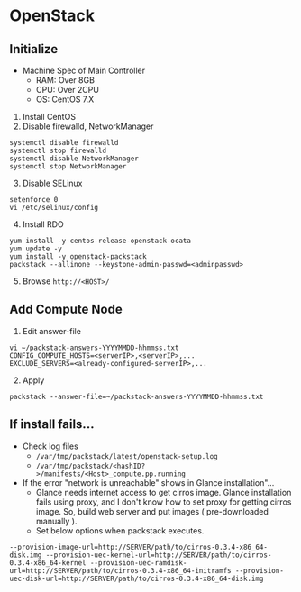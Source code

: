 # OpenStack
## Initialize
* Machine Spec of Main Controller
  * RAM: Over 8GB
  * CPU: Over 2CPU
  * OS: CentOS 7.X

1. Install CentOS
2. Disable firewalld, NetworkManager
```
systemctl disable firewalld
systemctl stop firewalld
systemctl disable NetworkManager
systemctl stop NetworkManager
```
3. Disable SELinux
```
setenforce 0
vi /etc/selinux/config
```
4. Install RDO
```
yum install -y centos-release-openstack-ocata
yum update -y
yum install -y openstack-packstack
packstack --allinone --keystone-admin-passwd=<adminpasswd>
```
5. Browse ```http://<HOST>/```

## Add Compute Node
1. Edit answer-file
```
vi ~/packstack-answers-YYYYMMDD-hhmmss.txt
CONFIG_COMPUTE_HOSTS=<serverIP>,<serverIP>,...
EXCLUDE_SERVERS=<already-configured-serverIP>,...
```
2. Apply
```
packstack --answer-file=~/packstack-answers-YYYYMMDD-hhmmss.txt
```

## If install fails...
* Check log files
  * `/var/tmp/packstack/latest/openstack-setup.log`
  * `/var/tmp/packstack/<hashID?>/manifests/<Host>_compute.pp.running`
* If the error "network is unreachable" shows in Glance installation"...
  * Glance needs internet access to get cirros image. Glance installation fails using proxy, and I don't know how to set proxy for getting cirros image. So, build web server and put images ( pre-downloaded manually ).
  * Set below options when packstack executes.
```
--provision-image-url=http://SERVER/path/to/cirros-0.3.4-x86_64-disk.img --provision-uec-kernel-url=http://SERVER/path/to/cirros-0.3.4-x86_64-kernel --provision-uec-ramdisk-url=http://SERVER/path/to/cirros-0.3.4-x86_64-initramfs --provision-uec-disk-url=http://SERVER/path/to/cirros-0.3.4-x86_64-disk.img
```
